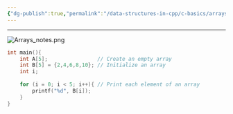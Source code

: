 ```yaml
---
{"dg-publish":true,"permalink":"/data-structures-in-cpp/c-basics/arrays/"}
---
```


---
![Arrays_notes.png](/img/user/Data%20Structures%20in%20Cpp/Reference%20images/Arrays_notes.png)

```c++
int main(){
	int A[5];                // Create an empty array
	int B[5] = {2,4,6,8,10}; // Initialize an array
	int i;
	
	for (i = 0; i < 5; i++){ // Print each element of an array
		printf("%d", B[i]);
	}
}
```

